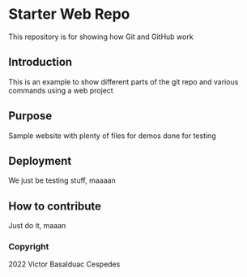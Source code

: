 # Starter Web Repo

This repository is for showing how Git and GitHub work

## Introduction

This is an example to show different parts of the git repo
and various commands using a web project

## Purpose

Sample website with plenty of files for demos
done for testing

## Deployment

We just be testing stuff, maaaan

## How to contribute
Just do it, maaan

### Copyright
2022 Victor Basalduac Cespedes